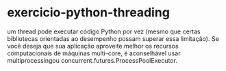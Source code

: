# exercicio-python-threading
um thread pode executar código Python por vez (mesmo que certas bibliotecas orientadas ao desempenho possam superar essa limitação). Se você deseja que sua aplicação aproveite melhor os recursos computacionais de máquinas multi-core, é aconselhável usar multiprocessingou concurrent.futures.ProcessPoolExecutor. 

